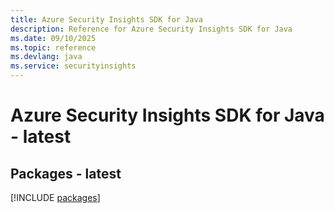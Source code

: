 ```yaml
---
title: Azure Security Insights SDK for Java
description: Reference for Azure Security Insights SDK for Java
ms.date: 09/10/2025
ms.topic: reference
ms.devlang: java
ms.service: securityinsights
---
```

# Azure Security Insights SDK for Java - latest
## Packages - latest
[!INCLUDE [packages](security-insights-index.md)]